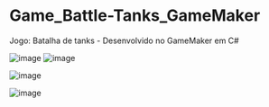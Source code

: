 # Game_Battle-Tanks_GameMaker
Jogo: Batalha de tanks - Desenvolvido no GameMaker em C#

![image](https://github.com/Joaocosmala/Game-Battle-Tanks---GameMaker/assets/78692465/9fa051fd-6b10-4072-94ad-b474f0865b1f)
![image](https://github.com/Joaocosmala/Game-Battle-Tanks---GameMaker/assets/78692465/c3fe30f9-8c98-4c9c-bc3d-8623faf6a8d1)

![image](https://github.com/Joaocosmala/Game-Battle-Tanks---GameMaker/assets/78692465/74e076c7-ad6a-4f98-ad27-5e168a000d28)

![image](https://github.com/Joaocosmala/Game-Battle-Tanks---GameMaker/assets/78692465/8b8bf692-4d65-4f88-acea-3a50d828a07b)
